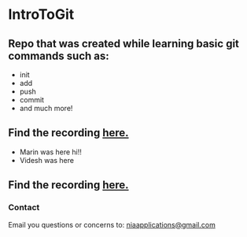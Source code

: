 # IntroToGit
## Repo that was created while learning basic git commands such as:

* init
* add 
* push
* commit
* and much more!

## Find the recording [here.]()

* Marin was here hi!! 
* Videsh was here
## Find the recording [here.](https://drive.google.com/file/d/1MW5gExHUe_NhfmoMSoJWfX3l-O221dPC/view)


### Contact 
Email you questions or concerns to: niaapplications@gmail.com
